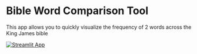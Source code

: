 # Bible Word Comparison Tool


This app allows you to quickly visualize the frequency of 2 words across the King James bible


[![Streamlit App](https://static.streamlit.io/badges/streamlit_badge_black_white.svg)](https://app-starter-kit.streamlit.app/)

